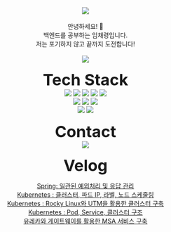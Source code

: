 <div align="center">
  <img src="https://capsule-render.vercel.app/api?type=rounded&color=auto&height=200&section=header&text=Chaereong%20Lim&fontSize=70&desc=welcome%20to%20my%20GitHub&descAlignY=80&descAlign=70&descSize=20">
</div>

<br>

<div align="center">
안녕하세요! 👋
  <br>
백엔드를 공부하는 임채령입니다.
  <br>
저는 포기하지 않고 끝까지 도전합니다!
</div>

<br>

<div align="center">
  <a href="https://hits.seeyoufarm.com">
    <img src="https://hits.seeyoufarm.com/api/count/incr/badge.svg?url=https%3A%2F%2Fgithub.com%2FLimchaereong%2Fhit-counter&count_bg=%2379C83D&title_bg=%23555555&icon=&icon_color=%23E7E7E7&title=hits&edge_flat=false">
  </a>
  <br>
  <!-- <img src="https://github-readme-stats.vercel.app/api?username=Limchaereong&show_icons=true&theme=algolia" alt="Chaereong's GitHub stats">
</div> -->

<br>

<div align="center">
  <b style="font-size: 36px;">Tech Stack</b>
</div>

<div align="center">
  <img src="https://img.shields.io/badge/java-007396?style=for-the-badge&logo=OpenJDK&logoColor=white"> 
  <img src="https://img.shields.io/badge/Spring-6DB33F?style=for-the-badge&logo=Spring&logoColor=white">
  <img src="https://img.shields.io/badge/springboot-6DB33F?style=for-the-badge&logo=springboot&logoColor=white">
  <img src="https://img.shields.io/badge/Spring Data JPA-6DB33F?style=for-the-badge&logo=Spring&logoColor=white">
  <img src="https://img.shields.io/badge/Spring Security-6DB33F?style=for-the-badge&logo=Spring Security&logoColor=white">
  
  <br>
  
  <img src="https://img.shields.io/badge/MySQL-4479A1?style=for-the-badge&logo=MySQL&logoColor=white">
  <img src="https://img.shields.io/badge/RabbitMQ-FF6600?style=for-the-badge&logo=RabbitMQ&logoColor=white">
  <img src="https://img.shields.io/badge/Redis-DC382D?style=for-the-badge&logo=Redis&logoColor=white">
  
  <br>
  
  <img src="https://img.shields.io/badge/docker-%230db7ed.svg?style=for-the-badge&logo=docker&logoColor=white"> 
  <img src="https://img.shields.io/badge/GitHub Actions-2088FF?style=for-the-badge&logo=GitHub Actions&logoColor=white">

<!--<br>-->

  <!--<img src="https://img.shields.io/badge/grafana-%23F46800.svg?style=for-the-badge&logo=grafana&logoColor=white">-->
  <!--<img src="https://img.shields.io/badge/Prometheus-E6522C?style=for-the-badge&logo=Prometheus&logoColor=white">-->
  <!--<img src="https://img.shields.io/badge/Kubernetes-326CE5?style=for-the-badge&logo=Kubernetes&logoColor=white">-->
</div>

<br>

<div align="center">
  <b style="font-size: 36px;">Contact</b>
</div>

<div align="center">
<a href="mailto:sa990422@gmail.com"><img src="https://img.shields.io/badge/Gmail-D0A9F5?style=flat-square&logo=Gmail&logoColor=white&link=mailto:sa990422@gmail.com"/></a>
</div>

<br>

<div align="center">
  <b style="font-size: 36px;">Velog</b>
  <br>
  <ul style="list-style: none; padding-left: 0;">
    <!-- BLOG-POST-LIST:START -->
    <li><a href="https://velog.io/@1im_chaereong/Spring-Boot-일관된-예외처리-및-응답-관리" target="_blank">Spring: 일관된 예외처리 및 응답 관리</a></li>
    <li><a href="https://velog.io/@1im_chaereong/Kubernetes-클러스터-파드-IP-라벨-노드-스케줄링" target="_blank">Kubernetes : 클러스터, 파드 IP, 라벨, 노드 스케줄링</a></li>
    <li><a href="https://velog.io/@1im_chaereong/Kubernetes-Rocky-Linux와-UTM을-활용한-클러스터-구축" target="_blank">Kubernetes : Rocky Linux와 UTM을 활용한 클러스터 구축</a></li>
    <li><a href="https://velog.io/@1im_chaereong/Kubernetes-Pod-Service-클러스터-구조" target="_blank">Kubernetes : Pod, Service, 클러스터 구조</a></li>
    <li><a href="https://velog.io/@1im_chaereong/유레카와-게이트웨이를-활용한-MSA-서비스-구축" target="_blank">유레카와 게이트웨이를 활용한 MSA 서비스 구축</a></li>
    <!-- BLOG-POST-LIST:END -->
  </ul>
</div>
